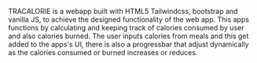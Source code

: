TRACALORIE is  a webapp built with HTML5 Tailwindcss, bootstrap and vanilla JS, to achieve the designed functionality of the web app. 
This apps functions by calculating and keeping track of calories consumed by user and also calories burned. 
The user inputs calories from meals and this get added to the apps's UI,  there is also a progressbar that adjust dynamically as the calories consumed or burned increases or reduces.
